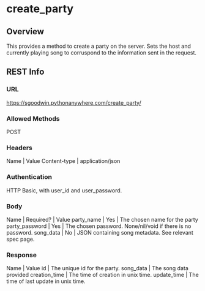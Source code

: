 create_party
=====================

Overview
---------------------
This provides a method to create a party on the server. Sets the host and
currently playing song to corruspond to the information sent in the request.

REST Info
---------------------
### URL
https://sgoodwin.pythonanywhere.com/create_party/

### Allowed Methods
POST

### Headers
Name | Value
Content-type | application/json

### Authentication
HTTP Basic, with user_id and user_password.


### Body 
Name | Required? | Value
party_name | Yes | The chosen name for the party
party_password | Yes | The chosen password. None/nil/void if there is no password.
song_data | No | JSON containing song metadata. See relevant spec page.

### Response
Name | Value
id | The unique id for the party.
song_data | The song data provided
creation_time | The time of creation in unix time.
update_time | The time of last update in unix time.


